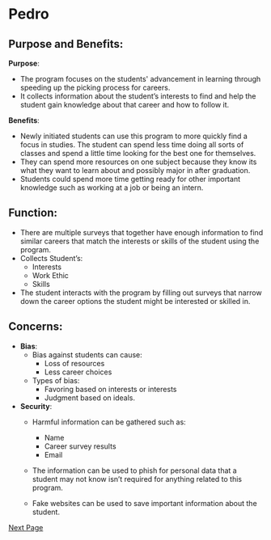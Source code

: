 # Pedro

## Purpose and Benefits:
**Purpose**:
- The program focuses on the students' advancement in learning through speeding up the picking process for careers.
- It collects information about the student’s interests to find and help the student gain knowledge about that career and how to follow it.


**Benefits**:
- Newly initiated students can use this program to more quickly find a focus in studies. The student can spend less time doing all sorts of classes and spend a little time looking for the best one for themselves.
- They can spend more resources on one subject because they know its what they want to learn about and possibly major in after graduation. 
- Students could spend more time getting ready for other important knowledge such as working at a job or being an intern.


## Function:
- There are multiple surveys that together have enough information to find similar careers that match the interests or skills of the student using the program.
- Collects Student’s:
    - Interests
    - Work Ethic
    - Skills
- The student interacts with the program by filling out surveys that narrow down the career options the student might be interested or skilled in. 


## Concerns:
- **Bias**:
    - Bias against students can cause:
        - Loss of resources
        - Less career choices
    - Types of bias:
        - Favoring based on interests or interests
        - Judgment based on ideals.
- **Security**:
    - Harmful information can be gathered such as:
        - Name
        - Career survey results
        - Email

    - The information can be used to phish for personal data that a student may not know isn’t required for anything related to this program.
    - Fake websites can be used to save important information about the student.

[Next Page](Nina.md)